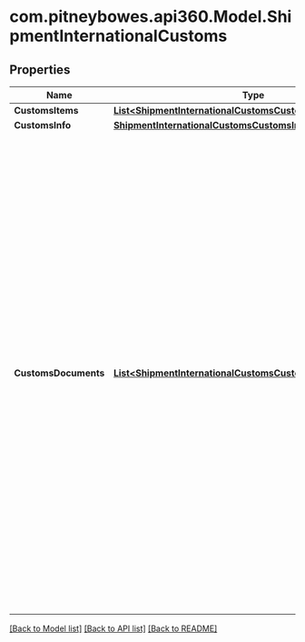 # com.pitneybowes.api360.Model.ShipmentInternationalCustoms

## Properties

Name | Type | Description | Notes
------------ | ------------- | ------------- | -------------
**CustomsItems** | [**List&lt;ShipmentInternationalCustomsCustomsItemsInner&gt;**](ShipmentInternationalCustomsCustomsItemsInner.md) |  | 
**CustomsInfo** | [**ShipmentInternationalCustomsCustomsInfo**](ShipmentInternationalCustomsCustomsInfo.md) |  | 
**CustomsDocuments** | [**List&lt;ShipmentInternationalCustomsCustomsDocumentsInner&gt;**](ShipmentInternationalCustomsCustomsDocumentsInner.md) | Use this field to attach Electronic Trade Documents (ETDs) to your DHL international shipment. Each item should represent a document uploaded previously using the [Upload ETD API](/openapi/shipping/operation/uploadETD/). - For DHL, if you pass this field, ensure the selected service type is PAPERLESS. - The &#x60;s3FileId&#x60; value must be taken from the [Upload ETD API response](/openapi/shipping/operation/uploadETD/ ). &gt; Electronic trade document must upload before shipment label creation.  | [optional] 

[[Back to Model list]](../../README.md#documentation-for-models) [[Back to API list]](../../README.md#documentation-for-api-endpoints) [[Back to README]](../../README.md)

